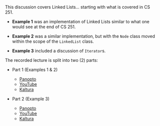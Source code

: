 This discussion covers Linked Lists... starting with what is covered in CS 251.

  - **Example 1** was an implementation of Linked Lists similar to what one would
    see at the end of CS 251.

  - **Example 2** was a similar implementation, but with the `Node` class moved
    within the scope of the `LinkedList` class.

  - **Example 3** included a discussion of `Iterator`s.

The recorded lecture is split into two (2) parts:

  - Part 1 (Examples 1 & 2)
    - [Panopto](https://odu.hosted.panopto.com/Panopto/Pages/Viewer.aspx?id=868b7b0c-de23-4f6f-868a-b30201184266)
    - [YouTube](https://youtu.be/w0jSC5xi7vE)
    - [Kaltura](https://odumedia.mediaspace.kaltura.com/media/CS+330+-+Java+Linked+Lists+-+Part+1/1_cmiog7up)


  - Part 2 (Example 3)
    - [Panopto](https://odu.hosted.panopto.com/Panopto/Pages/Viewer.aspx?id=17845070-a534-41b8-a1d7-b30201185f02)
    - [YouTube](https://youtu.be/t0N6f0ke3AA)
    - [Kaltura](https://odumedia.mediaspace.kaltura.com/media/CS+330+-+Java+Linked+Lists+-+Part+2/1_3fo9qi9c)

